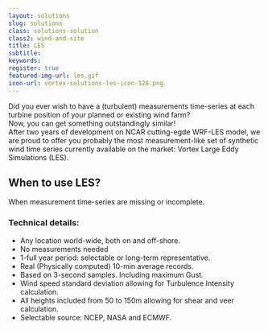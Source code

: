 ```yaml
---
layout: solutions
slug: solutions
class: solutions-solution
class2: wind-and-site
title: LES
subtitle:
keywords: 
register: true
featured-img-url: les.gif
icon-url: vortex-solutions-les-icon-128.png
---
```


<p class="lead">Did you ever wish to have a (turbulent) measurements time-series at each turbine position of your planned or existing wind farm?<br>Now, you can get something outstandingly similar!<br>After two years of development on NCAR cutting-egde WRF-LES model, we are proud to offer you probably the most measurement-like set of synthetic wind time series currently available on the market: Vortex Large Eddy Simulations (LES).</p>


## When to use LES?

When measurement time-series are missing or incomplete.

### Technical details:

- Any location world-wide, both on and off-shore.
- No measurements needed
- 1-full year period: selectable or long-term representative.
- Real (Physically computed) 10-min average records.
- Based on 3-second samples. Including maximum Gust.
- Wind speed standard deviation allowing for Turbulence Intensity calculation.
- All heights included from 50 to 150m allowing for shear and veer calculation.
- Selectable source: NCEP, NASA and ECMWF.
